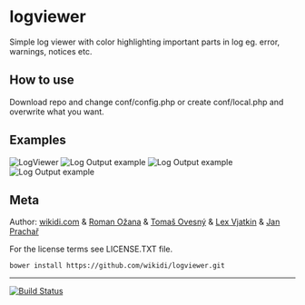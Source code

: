 # logviewer

Simple log viewer with color highlighting important parts in log eg. error, warnings, notices etc.

## How to use

Download repo and change conf/config.php or create conf/local.php and overwrite what you want.

## Examples

![LogViewer](https://raw.github.com/wikidi/logviewer/master/doc/example.png "Example")
![Log Output example](https://raw.github.com/wikidi/logviewer/master/doc/example1.png "Example")
![Log Output example](https://raw.github.com/wikidi/logviewer/master/doc/example2.png "Example")
![Log Output example](https://raw.github.com/wikidi/logviewer/master/doc/example3.png "Example")

## Meta

Author: [wikidi.com](http://wikidi.com) & [Roman Ožana](https://github.com/OzzyCzech) & [Tomaš Ovesný](https://github.com/tomasovesny) & [Lex Vjatkin](https://github.com/lexvjatkin) & [Jan Prachař](https://github.com/pracj3am)

For the license terms see LICENSE.TXT file.

```
bower install https://github.com/wikidi/logviewer.git
```
-----

[![Build Status](https://travis-ci.org/wikidi/logviewer.png?branch=master)](https://travis-ci.org/wikidi/logviewer)
